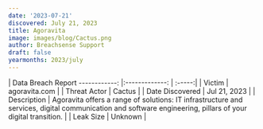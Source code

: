 ```yaml
---
date: '2023-07-21'
discovered: July 21, 2023
title: Agoravita
image: images/blog/Cactus.png
author: Breachsense Support
draft: false
yearmonths: 2023/july
---
```



| Data Breach Report
------------:     |:-------------:    | :-----:|
| Victim      | agoravita.com      | 
| Threat Actor      | Cactus      | 
| Date Discovered      | Jul 21, 2023      | 
| Description      | Agoravita offers a range of solutions: IT infrastructure and services, digital communication and software engineering, pillars of your digital transition.      | 
| Leak Size      | Unknown      | 

